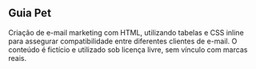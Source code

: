 ## Guia Pet
Criação de e-mail marketing com HTML, utilizando tabelas e CSS inline para assegurar compatibilidade entre diferentes clientes de e-mail. O conteúdo é fictício e utilizado sob licença livre, sem vínculo com marcas reais.